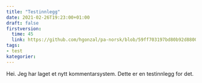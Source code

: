 ```yaml
---
title: "Testinnlegg"
date: 2021-02-26T19:23:00+01:00
draft: false
firstversion:
  time: 45
  link: https://github.com/hgonzal/pa-norsk/blob/59ff703197bd80b92d88007b61d08b8f24bdd797/content/post/testinnlegg.md
tags: 
- test
kategorier:
---
```


Hei. Jeg har laget et nytt kommentarsystem. 
Dette er en testinnlegg for det. 

<!--more-->
